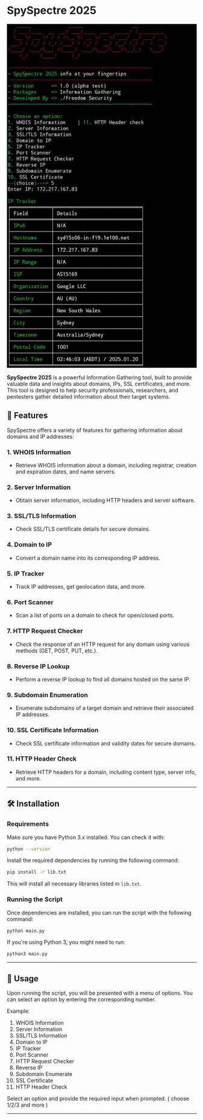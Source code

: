 
# SpySpectre 2025
![SpySpectre](https://raw.githubusercontent.com/FreedomSecurity1337/SpySpectre/refs/heads/main/screenshot.jpg)

**SpySpectre 2025** is a powerful Information Gathering tool, built to provide valuable data and insights about domains, IPs, SSL certificates, and more. This tool is designed to help security professionals, researchers, and pentesters gather detailed information about their target systems.

## 🚀 Features

SpySpectre offers a variety of features for gathering information about domains and IP addresses:

### 1. **WHOIS Information**
   - Retrieve WHOIS information about a domain, including registrar, creation and expiration dates, and name servers.

### 2. **Server Information**
   - Obtain server information, including HTTP headers and server software.

### 3. **SSL/TLS Information**
   - Check SSL/TLS certificate details for secure domains.

### 4. **Domain to IP**
   - Convert a domain name into its corresponding IP address.

### 5. **IP Tracker**
   - Track IP addresses, get geolocation data, and more.

### 6. **Port Scanner**
   - Scan a list of ports on a domain to check for open/closed ports.

### 7. **HTTP Request Checker**
   - Check the response of an HTTP request for any domain using various methods (GET, POST, PUT, etc.).

### 8. **Reverse IP Lookup**
   - Perform a reverse IP lookup to find all domains hosted on the same IP.

### 9. **Subdomain Enumeration**
   - Enumerate subdomains of a target domain and retrieve their associated IP addresses.

### 10. **SSL Certificate Information**
   - Check SSL certificate information and validity dates for secure domains.

### 11. **HTTP Header Check**
   - Retrieve HTTP headers for a domain, including content type, server info, and more.

---

## 🛠️ Installation

### Requirements

Make sure you have Python 3.x installed. You can check it with:

```bash
python --version
```

Install the required dependencies by running the following command:

```bash
pip install -r lib.txt
```

This will install all necessary libraries listed in `lib.txt`.

### Running the Script

Once dependencies are installed, you can run the script with the following command:

```bash
python main.py
```

If you're using Python 3, you might need to run:

```bash
python3 main.py
```

---

## 📜 Usage

Upon running the script, you will be presented with a menu of options. You can select an option by entering the corresponding number.

Example:

1. WHOIS Information  
2. Server Information  
3. SSL/TLS Information  
4. Domain to IP  
5. IP Tracker  
6. Port Scanner  
7. HTTP Request Checker  
8. Reverse IP  
9. Subdomain Enumerate  
10. SSL Certificate  
11. HTTP Header Check

Select an option and provide the required input when prompted. ( choose 1/2/3 and more )

---


